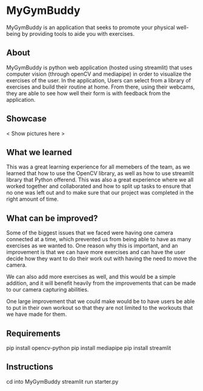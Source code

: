 # MyGymBuddy

 MyGymBuddy is an application that seeks to promote your physical well-being by providing tools to aide you with exercises.
 
## About
 MyGymBuddy is python web application (hosted using streamlit) that uses computer vision (through openCV and mediapipe) in order to visualize the exercises of the user. In the application, Users can select from a library of exercises and build their routine at home. From there, using their webcams, they are able to see how well their form is with feedback from the application.
 
 ## Showcase
 
 < Show pictures here >
 
 ## What we learned
 
 This was a great learning experience for all memebers of the team, as we learned that how to use the OpenCV library, as well as how to use streamlit library that Python offerend. This was also a great experience where we all worked together and collaborated and how to split up tasks to ensure that no one was left out and to make sure that our project was completed in the right amount of time. 
 
 ## What can be improved?
 
Some of the biggest issues that we faced were having one camera connected at a time, which prevented us from being able to have as many exercises as we wanted to. One reason why this is important, and an improvement is that we can have more exercises and can have the user decide how they want to do their work out with having the need to move the camera.  
 
 We can also add more exercises as well, and this would be a simple addition, and it will benefit heavily from the improvements that can be made to our camera capturing abilities. 

One large improvement that we could make would be to have users be able to put in their own workout so that they are not limited to the workouts that we have made for them.

## Requirements
pip install opencv-python
pip install mediapipe
pip install streamlit

## Instructions
cd into MyGymBuddy
streamlit run starter.py
